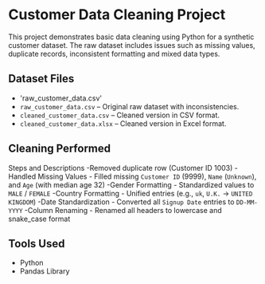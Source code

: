 # Customer Data Cleaning Project 

This project demonstrates basic data cleaning using Python for a synthetic customer dataset. The raw dataset includes issues such as missing values, duplicate records, inconsistent formatting and mixed data types.

## Dataset Files
- 'raw_customer_data.csv'
- `raw_customer_data.csv` – Original raw dataset with inconsistencies.
- `cleaned_customer_data.csv` – Cleaned version in CSV format.
- `cleaned_customer_data.xlsx` – Cleaned version in Excel format.

## Cleaning Performed

Steps and   Descriptions 
 -Removed duplicate row (Customer ID 1003) 
 -Handled Missing Values - Filled missing `Customer ID` (9999), `Name` (`Unknown`), and `Age` (with median age 32) 
 -Gender Formatting - Standardized values to `MALE` / `FEMALE` 
 -Country Formatting - Unified entries (e.g., `uk`, `U.K.` → `UNITED KINGDOM`) 
 -Date Standardization - Converted all `Signup Date` entries to `DD-MM-YYYY` 
-Column Renaming - Renamed all headers to lowercase and snake_case format 

##  Tools Used

- Python 
- Pandas Library

